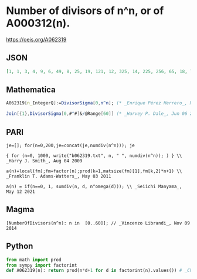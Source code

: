 # Number of divisors of n^n, or of A000312\(n\)\.
https://oeis.org/A062319
## JSON
```JSON
[1, 1, 3, 4, 9, 6, 49, 8, 25, 19, 121, 12, 325, 14, 225, 256, 65, 18, 703, 20, 861, 484, 529, 24, 1825, 51, 729, 82, 1653, 30, 29791, 32, 161, 1156, 1225, 1296, 5329, 38, 1521, 1600, 4961, 42, 79507, 44, 4005, 4186, 2209, 48, 9457, 99, 5151, 2704, 5565, 54]
```
## Mathematica
```Mathematica
A062319[n_IntegerQ]:=DivisorSigma[0,n^n]; (* _Enrique Pérez Herrero_, Nov 09 2010 *)
```
```Mathematica
Join[{1},DivisorSigma[0,#^#]&/@Range[60]] (* _Harvey P. Dale_, Jun 06 2024 *)
```
## PARI
```PARI
je=[]; for(n=0,200,je=concat(je,numdiv(n^n))); je
```
```PARI
{ for (n=0, 1000, write("b062319.txt", n, " ", numdiv(n^n)); ) } \\ _Harry J. Smith_, Aug 04 2009
```
```PARI
a(n)=local(fm);fm=factor(n);prod(k=1,matsize(fm)[1],fm[k,2]*n+1) \\ _Franklin T. Adams-Watters_, May 03 2011
```
```PARI
a(n) = if(n==0, 1, sumdiv(n, d, n^omega(d))); \\ _Seiichi Manyama_, May 12 2021
```
## Magma
```Magma
[NumberOfDivisors(n^n): n in  [0..60]]; // _Vincenzo Librandi_, Nov 09 2014
```
## Python
```Python
from math import prod
from sympy import factorint
def A062319(n): return prod(n*d+1 for d in factorint(n).values()) # _Chai Wah Wu_, Jun 03 2021
```
